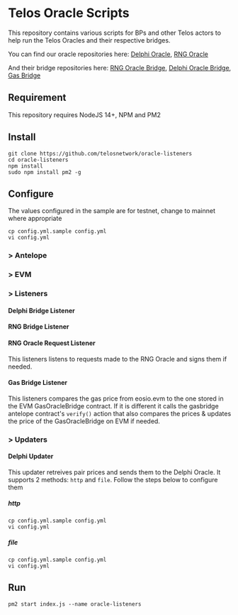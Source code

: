 # Telos Oracle Scripts

This repository contains various scripts for BPs and other Telos actors to help run the Telos Oracles and their respective bridges.

You can find our oracle repositories here: [Delphi Oracle](https://github.com/telosnetwork/delphioracle), [RNG Oracle](https://github.com/telosnetwork/telos-oracle-rng)

And their bridge repositories here: [RNG Oracle Bridge](https://github.com/telosnetwork/rng-oracle-bridge), [Delphi Oracle Bridge](https://github.com/telosnetwork/delphi-oracle-bridge), [Gas Bridge](https://github.com/telosnetwork/gas-oracle-bridge)

## Requirement

This repository requires NodeJS 14+, NPM and PM2

## Install

```
git clone https://github.com/telosnetwork/oracle-listeners
cd oracle-listeners
npm install
sudo npm install pm2 -g
```

## Configure

The values configured in the sample are for testnet, change to mainnet where appropriate

```
cp config.yml.sample config.yml
vi config.yml 
```

### > Antelope

### > EVM

### > Listeners

####   Delphi Bridge Listener

####   RNG Bridge Listener

####   RNG Oracle Request Listener

This listeners listens to requests made to the RNG Oracle and signs them if needed.

####   Gas Bridge Listener

This listeners compares the gas price from eosio.evm to the one stored in the EVM GasOracleBridge contract. If it is different it calls the gasbridge antelope contract's `verify()` action that also compares the prices & updates the price of the GasOracleBridge on EVM if needed.

### > Updaters

####   Delphi Updater

This updater retreives pair prices and sends them to the Delphi Oracle. It supports 2 methods: `http` and `file`. Follow the steps below to configure them

##### http

```
cp config.yml.sample config.yml
vi config.yml 
```

##### file
```
cp config.yml.sample config.yml
vi config.yml 
```

## Run

```
pm2 start index.js --name oracle-listeners
```
